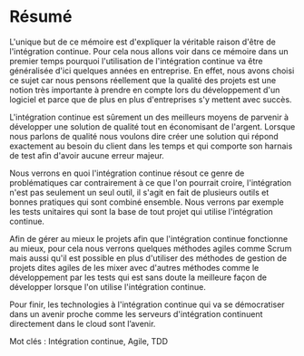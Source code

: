 # Résumé

L'unique but de ce mémoire est d'expliquer la véritable raison d'être de l'intégration continue. Pour cela nous allons voir dans ce mémoire dans un premier temps pourquoi l'utilisation de l'intégration continue va être généralisée d'ici quelques années en entreprise. En effet, nous avons choisi ce sujet car nous pensons réellement que la qualité des projets est une notion très importante à prendre en compte lors du développement d'un logiciel et parce que de plus en plus d'entreprises s'y mettent avec succès. 

L'intégration continue est sûrement un des meilleurs moyens de parvenir à développer une solution de qualité tout en économisant de l'argent. Lorsque nous parlons de qualité nous voulons dire créer une solution qui répond exactement au besoin du client dans les temps et qui comporte son harnais de test afin d'avoir aucune erreur majeur.

Nous verrons en quoi l'intégration continue résout ce genre de problématiques car contrairement à ce que l'on pourrait croire, l'intégration n'est pas seulement un seul outil, il s'agit en fait de plusieurs outils et bonnes pratiques qui sont combiné ensemble. Nous verrons par exemple les tests unitaires qui sont la base de tout projet qui utilise l'intégration continue. 

Afin de gérer au mieux le projets afin que l'intégration continue fonctionne au mieux, pour cela nous verrons quelques méthodes agiles comme Scrum mais aussi qu'il est possible en plus d'utiliser des méthodes de gestion de projets dites agiles de les mixer avec d'autres méthodes comme le développement par les tests qui est sans doute la meilleure façon de développer lorsque l'on utilise l'intégration continue.

Pour finir, les technologies à l'intégration continue qui va se démocratiser dans un avenir proche comme les serveurs d'intégration continuent directement dans le cloud sont l’avenir.

Mot clés : Intégration continue, Agile, TDD
